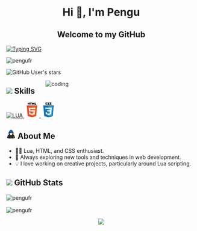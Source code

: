 <h1 align="center">Hi 👋, I'm Pengu</h1>
<h2 align="center">Welcome to my GitHub</h2>

[![Typing SVG](https://readme-typing-svg.demolab.com?font=Fira+Code&duration=1000&pause=1500&center=true&vCenter=true&width=500&lines=Lua+Developer;Passionate+About+FiveM+Development;Building+Cool+Stuff+With+Code)](https://git.io/typing-svg)

<p align="left"> <img src="https://komarev.com/ghpvc/?username=pengufr&label=Profile%20views&color=0e75b6&style=flat" alt="pengufr" /> </p>

![GitHub User's stars](https://img.shields.io/github/stars/pengufr?logoColor=yellow)

<a href="https://github.com/pengufr">
<img align="right" alt="coding" width="400" src="https://media.giphy.com/media/qgQUggAC3Pfv687qPC/giphy.gif">
</a>

## <img src="https://media2.giphy.com/media/QssGEmpkyEOhBCb7e1/giphy.gif" width="25"> Skills
<p align="left">
  <a href="https://www.lua.org/manual/5.4/" target="_blank"> <img src="https://cdn.jsdelivr.net/gh/devicons/devicon/icons/lua/lua-original-wordmark.svg" alt="LUA" width="40" height="40"/> </a>
  <a href="https://www.w3.org/html/" target="_blank" rel="noreferrer"> <img src="https://raw.githubusercontent.com/devicons/devicon/master/icons/html5/html5-original-wordmark.svg" alt="html5" width="40" height="40"/> </a>
  <a href="https://www.w3schools.com/css/" target="_blank" rel="noreferrer"> <img src="https://raw.githubusercontent.com/devicons/devicon/master/icons/css3/css3-original-wordmark.svg" alt="css3" width="40" height="40"/> </a>
</p>

## <picture><img src="https://github.com/0xAbdulKhalid/0xAbdulKhalid/raw/main/assets/mdImages/about_me.gif" width="25"></picture> About Me
- 👨‍💻 Lua, HTML, and CSS enthusiast.
- 🌱 Always exploring new tools and techniques in web development.
- 💡 I love working on creative projects, particularly around Lua scripting.

## <img src="https://media.giphy.com/media/iY8CRBdQXODJSCERIr/giphy.gif" width="25"> GitHub Stats
<p><img align="center" src="https://github-readme-stats.vercel.app/api?username=pengufr&show_icons=true&locale=en&theme=dark" alt="pengufr" /></p>
<p><img align="center" src="https://github-readme-streak-stats.herokuapp.com?user=pengufr&theme=dark&hide_border=false" alt="pengufr" /></p>

<div align="center">
 <img width=600 src="https://github-profile-trophy.vercel.app/?username=pengufr&theme=juicyfresh&row=2&column=4"/>
</div>
